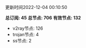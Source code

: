 更新时间2022-12-04 00:10:50

**总订阅: 45**
**总节点: 706**
**有效节点: 132**
- v2ray节点: 126
- trojan节点: 4
- ss节点: 2
